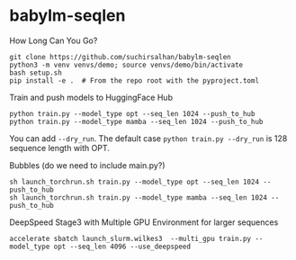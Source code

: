 # babylm-seqlen
How Long Can You Go? 

```
git clone https://github.com/suchirsalhan/babylm-seqlen
python3 -m venv venvs/demo; source venvs/demo/bin/activate
bash setup.sh
pip install -e .  # From the repo root with the pyproject.toml
```

Train and push models to HuggingFace Hub
```
python train.py --model_type opt --seq_len 1024 --push_to_hub 
python train.py --model_type mamba --seq_len 1024 --push_to_hub
```
You can add  `--dry_run`. The default case `python train.py --dry_run` is 128 sequence length with OPT.

Bubbles (do we need to include main.py?)

```
sh launch_torchrun.sh train.py --model_type opt --seq_len 1024 --push_to_hub
sh launch_torchrun.sh train.py --model_type mamba --seq_len 1024 --push_to_hub
```

DeepSpeed Stage3 with Multiple GPU Environment for larger sequences 
```
accelerate sbatch launch_slurm.wilkes3  --multi_gpu train.py --model_type opt --seq_len 4096 --use_deepspeed
```
